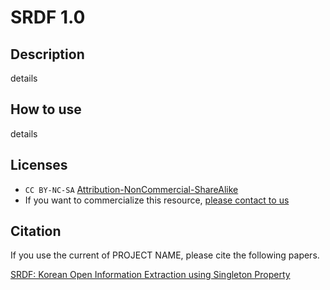 # SRDF 1.0

## Description

details

## How to use

details

## Licenses

* `CC BY-NC-SA` [Attribution-NonCommercial-ShareAlike](https://creativecommons.org/licenses/by-nc-sa/2.0/)
* If you want to commercialize this resource, [please contact to us](http://mrlab.kaist.ac.kr/contact)

## Citation

If you use the current of PROJECT NAME, please cite the following papers.

[SRDF: Korean Open Information Extraction using Singleton Property ](http://semanticweb.kaist.ac.kr/home/images/f/f5/SRDF_Korean_Open_Information_Extraction_using_Singleton_Property.pdf)
